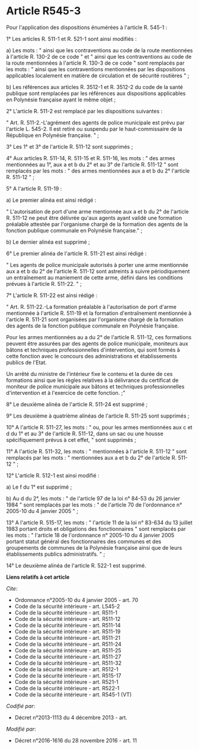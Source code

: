 # Article R545-3

Pour l'application des dispositions énumérées à l'article R. 545-1 : 

1° Les articles R. 511-1 et R. 521-1 sont ainsi modifiés : 

a) Les mots : " ainsi que les contraventions au code de la route mentionnées à l'article R. 130-2 de ce code " et " ainsi que
les contraventions au code de la route mentionnées à l'article R. 130-3 de ce code " sont remplacés par les mots : " ainsi
que les contraventions mentionnées par les dispositions applicables localement en matière de circulation et de sécurité
routières " ; 

b) Les références aux articles R. 3512-1 et R. 3512-2 du code de la santé publique sont remplacées par les références aux
dispositions applicables en Polynésie française ayant le même objet ; 

2° L'article R. 511-2 est remplacé par les dispositions suivantes : 

" Art. R. 511-2.-L'agrément des agents de police municipale est prévu par l'article L. 545-2. Il est retiré ou suspendu par
le haut-commissaire de la République en Polynésie française. " ; 

3° Les 1° et 3° de l'article R. 511-12 sont supprimés ; 

4° Aux articles R. 511-14, R. 511-15 et R. 511-16, les mots : " des armes mentionnées au 1°, aux a et b du 2° et au 3° de
l'article R. 511-12 " sont remplacés par les mots : " des armes mentionnées aux a et b du 2° l'article R. 511-12 " ; 

5° A l'article R. 511-19 : 

a) Le premier alinéa est ainsi rédigé : 

" L'autorisation de port d'une arme mentionnée aux a et b du 2° de l'article R. 511-12 ne peut être délivrée qu'aux agents
ayant validé une formation préalable attestée par l'organisme chargé de la formation des agents de la fonction publique
communale en Polynésie française." ; 

b) Le dernier alinéa est supprimé ;

6° Le premier alinéa de l'article R. 511-21 est ainsi rédigé : 

" Les agents de police municipale autorisés à porter une arme mentionnée aux a et b du 2° de l'article R. 511-12 sont
astreints à suivre périodiquement un entraînement au maniement de cette arme, défini dans les conditions prévues à l'article
R. 511-22. " ; 

7° L'article R. 511-22 est ainsi rédigé : 

" Art. R. 511-22.-La formation préalable à l'autorisation de port d'arme mentionnée à l'article R. 511-19 et la formation
d'entraînement mentionnée à l'article R. 511-21 sont organisées par l'organisme chargé de la formation des agents de la
fonction publique communale en Polynésie française. 

Pour les armes mentionnées au a du 2° de l'article R. 511-12, ces formations peuvent être assurées par des agents de police
municipale, moniteurs aux bâtons et techniques professionnelles d'intervention, qui sont formés à cette fonction avec le
concours des administrations et établissements publics de l'Etat. 

Un arrêté du ministre de l'intérieur fixe le contenu et la durée de ces formations ainsi que les règles relatives à la
délivrance du certificat de moniteur de police municipale aux bâtons et techniques professionnelles d'intervention et à
l'exercice de cette fonction. ;"

8° Le deuxième alinéa de l'article R. 511-24 est supprimé ; 

9° Les deuxième à quatrième alinéas de l'article R. 511-25 sont supprimés ; 

10° A l'article R. 511-27, les mots : " ou, pour les armes mentionnées aux c et d du 1° et au 3° de l'article R. 511-12, dans
un sac ou une housse spécifiquement prévus à cet effet, " sont supprimés ; 

11° A l'article R. 511-32, les mots : " mentionnées à l'article R. 511-12 " sont remplacés par les mots : " mentionnées aux a
et b du 2° de l'article R. 511-12 " ; 

12° L'article R. 512-1 est ainsi modifié : 

a) Le f du 1° est supprimé ; 

b) Au d du 2°, les mots : " de l'article 97 de la loi n° 84-53 du 26 janvier 1984 " sont remplacés par les mots : " de
l'article 70 de l'ordonnance n° 2005-10 du 4 janvier 2005 " ; 

13° A l'article R. 515-17, les mots : " l'article 11 de la loi n° 83-634 du 13 juillet 1983 portant droits et obligations des
fonctionnaires " sont remplacés par les mots : " l'article 18 de l'ordonnance n° 2005-10 du 4 janvier 2005 portant statut
général des fonctionnaires des communes et des groupements de communes de la Polynésie française ainsi que de leurs
établissements publics administratifs. " ; 

14° Le deuxième alinéa de l'article R. 522-1 est supprimé.

**Liens relatifs à cet article**

_Cite_:

  - Ordonnance n°2005-10 du 4 janvier 2005 - art. 70
  - Code de la sécurité intérieure - art. L545-2
  - Code de la sécurité intérieure - art. R511-1
  - Code de la sécurité intérieure - art. R511-12
  - Code de la sécurité intérieure - art. R511-14
  - Code de la sécurité intérieure - art. R511-19
  - Code de la sécurité intérieure - art. R511-21
  - Code de la sécurité intérieure - art. R511-24
  - Code de la sécurité intérieure - art. R511-25
  - Code de la sécurité intérieure - art. R511-27
  - Code de la sécurité intérieure - art. R511-32
  - Code de la sécurité intérieure - art. R512-1
  - Code de la sécurité intérieure - art. R515-17
  - Code de la sécurité intérieure - art. R521-1
  - Code de la sécurité intérieure - art. R522-1
  - Code de la sécurité intérieure - art. R545-1 (VT)

_Codifié par_:

  - Décret n°2013-1113 du 4 décembre 2013 - art.

_Modifié par_:

  - Décret n°2016-1616 du 28 novembre 2016 - art. 11
